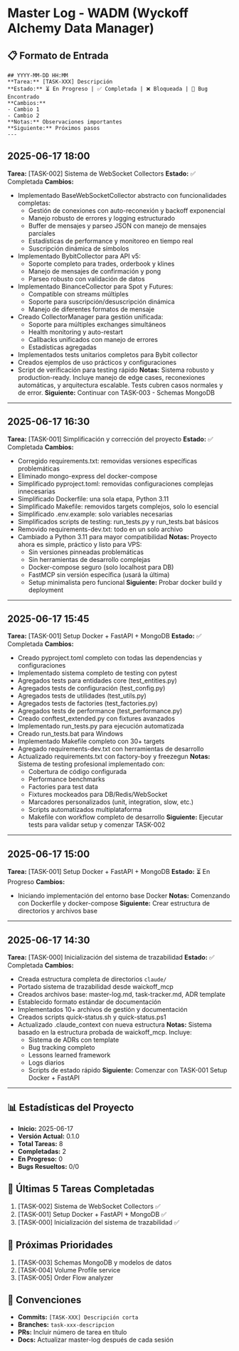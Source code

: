# Master Log - WADM (Wyckoff Alchemy Data Manager)

## 📋 Formato de Entrada
```
## YYYY-MM-DD HH:MM
**Tarea:** [TASK-XXX] Descripción
**Estado:** ⏳ En Progreso | ✅ Completada | ❌ Bloqueada | 🐛 Bug Encontrado
**Cambios:**
- Cambio 1
- Cambio 2
**Notas:** Observaciones importantes
**Siguiente:** Próximos pasos
---
```

## 2025-06-17 18:00
**Tarea:** [TASK-002] Sistema de WebSocket Collectors
**Estado:** ✅ Completada
**Cambios:**
- Implementado BaseWebSocketCollector abstracto con funcionalidades completas:
  - Gestión de conexiones con auto-reconexión y backoff exponencial
  - Manejo robusto de errores y logging estructurado
  - Buffer de mensajes y parseo JSON con manejo de mensajes parciales
  - Estadísticas de performance y monitoreo en tiempo real
  - Suscripción dinámica de símbolos
- Implementado BybitCollector para API v5:
  - Soporte completo para trades, orderbook y klines
  - Manejo de mensajes de confirmación y pong
  - Parseo robusto con validación de datos
- Implementado BinanceCollector para Spot y Futures:
  - Compatible con streams múltiples
  - Soporte para suscripción/desuscripción dinámica
  - Manejo de diferentes formatos de mensaje
- Creado CollectorManager para gestión unificada:
  - Soporte para múltiples exchanges simultáneos
  - Health monitoring y auto-restart
  - Callbacks unificados con manejo de errores
  - Estadísticas agregadas
- Implementados tests unitarios completos para Bybit collector
- Creados ejemplos de uso prácticos y configuraciones
- Script de verificación para testing rápido
**Notas:** Sistema robusto y production-ready. Incluye manejo de edge cases, reconexiones automáticas, y arquitectura escalable. Tests cubren casos normales y de error.
**Siguiente:** Continuar con TASK-003 - Schemas MongoDB
---

## 2025-06-17 16:30
**Tarea:** [TASK-001] Simplificación y corrección del proyecto
**Estado:** ✅ Completada
**Cambios:**
- Corregido requirements.txt: removidas versiones específicas problemáticas
- Eliminado mongo-express del docker-compose
- Simplificado pyproject.toml: removidas configuraciones complejas innecesarias
- Simplificado Dockerfile: una sola etapa, Python 3.11
- Simplificado Makefile: removidos targets complejos, solo lo esencial
- Simplificado .env.example: solo variables necesarias
- Simplificados scripts de testing: run_tests.py y run_tests.bat básicos
- Removido requirements-dev.txt: todo en un solo archivo
- Cambiado a Python 3.11 para mayor compatibilidad
**Notas:** Proyecto ahora es simple, práctico y listo para VPS:
  - Sin versiones pinneadas problemáticas
  - Sin herramientas de desarrollo complejas
  - Docker-compose seguro (solo localhost para DB)
  - FastMCP sin versión específica (usará la última)
  - Setup minimalista pero funcional
**Siguiente:** Probar docker build y deployment
---

## 2025-06-17 15:45
**Tarea:** [TASK-001] Setup Docker + FastAPI + MongoDB
**Estado:** ✅ Completada
**Cambios:**
- Creado pyproject.toml completo con todas las dependencias y configuraciones
- Implementado sistema completo de testing con pytest
- Agregados tests para entidades core (test_entities.py)
- Agregados tests de configuración (test_config.py) 
- Agregados tests de utilidades (test_utils.py)
- Agregados tests de factories (test_factories.py)
- Agregados tests de performance (test_performance.py)
- Creado conftest_extended.py con fixtures avanzados
- Implementado run_tests.py para ejecución automatizada
- Creado run_tests.bat para Windows
- Implementado Makefile completo con 30+ targets
- Agregado requirements-dev.txt con herramientas de desarrollo
- Actualizado requirements.txt con factory-boy y freezegun
**Notas:** Sistema de testing profesional implementado con:
  - Cobertura de código configurada
  - Performance benchmarks
  - Factories para test data
  - Fixtures mockeados para DB/Redis/WebSocket
  - Marcadores personalizados (unit, integration, slow, etc.)
  - Scripts automatizados multiplataforma
  - Makefile con workflow completo de desarrollo
**Siguiente:** Ejecutar tests para validar setup y comenzar TASK-002
---

## 2025-06-17 15:00
**Tarea:** [TASK-001] Setup Docker + FastAPI + MongoDB
**Estado:** ⏳ En Progreso
**Cambios:**
- Iniciando implementación del entorno base Docker
**Notas:** Comenzando con Dockerfile y docker-compose
**Siguiente:** Crear estructura de directorios y archivos base
---

## 2025-06-17 14:30
**Tarea:** [TASK-000] Inicialización del sistema de trazabilidad
**Estado:** ✅ Completada
**Cambios:**
- Creada estructura completa de directorios `claude/`
- Portado sistema de trazabilidad desde waickoff_mcp
- Creados archivos base: master-log.md, task-tracker.md, ADR template
- Establecido formato estándar de documentación
- Implementados 10+ archivos de gestión y documentación
- Creados scripts quick-status.sh y quick-status.ps1
- Actualizado .claude_context con nueva estructura
**Notas:** Sistema basado en la estructura probada de waickoff_mcp. Incluye:
  - Sistema de ADRs con template
  - Bug tracking completo
  - Lessons learned framework
  - Logs diarios
  - Scripts de estado rápido
**Siguiente:** Comenzar con TASK-001 Setup Docker + FastAPI
---

## 📊 Estadísticas del Proyecto
- **Inicio:** 2025-06-17
- **Versión Actual:** 0.1.0
- **Total Tareas:** 8
- **Completadas:** 2
- **En Progreso:** 0
- **Bugs Resueltos:** 0/0

## 🔄 Últimas 5 Tareas Completadas
1. [TASK-002] Sistema de WebSocket Collectors ✅
2. [TASK-001] Setup Docker + FastAPI + MongoDB ✅
3. [TASK-000] Inicialización del sistema de trazabilidad ✅

## 🎯 Próximas Prioridades
1. [TASK-003] Schemas MongoDB y modelos de datos
2. [TASK-004] Volume Profile service
3. [TASK-005] Order Flow analyzer

## 📝 Convenciones
- **Commits:** `[TASK-XXX] Descripción corta`
- **Branches:** `task-xxx-descripcion`
- **PRs:** Incluir número de tarea en título
- **Docs:** Actualizar master-log después de cada sesión
